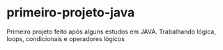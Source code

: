 # primeiro-projeto-java
Primeiro projeto feito após alguns estudos em JAVA. Trabalhando lógica, loops, condicionais e operadores lógicos
